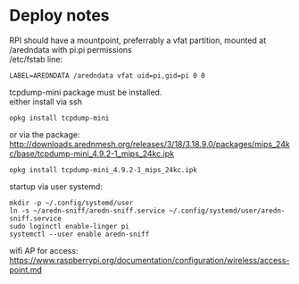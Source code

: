 # Deploy notes
RPI should have a mountpoint, preferrably a vfat partition, mounted at /aredndata with pi:pi permissions  
/etc/fstab line:
```
LABEL=AREDNDATA /aredndata vfat uid=pi,gid=pi 0 0
```
tcpdump-mini package must be installed.  
either install via ssh
```
opkg install tcpdump-mini
```
or via the package: http://downloads.arednmesh.org/releases/3/18/3.18.9.0/packages/mips_24kc/base/tcpdump-mini_4.9.2-1_mips_24kc.ipk
```
opkg install tcpdump-mini_4.9.2-1_mips_24kc.ipk
```

startup via user systemd:
```
mkdir -p ~/.config/systemd/user
ln -s ~/aredn-sniff/aredn-sniff.service ~/.config/systemd/user/aredn-sniff.service
sudo loginctl enable-linger pi
systemctl --user enable aredn-sniff
``` 

wifi AP for access: 
https://www.raspberrypi.org/documentation/configuration/wireless/access-point.md